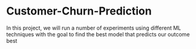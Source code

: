 # Customer-Churn-Prediction
In this project, we will run a number of experiments using different ML techniques with the goal to find the best model that predicts our outcome best
